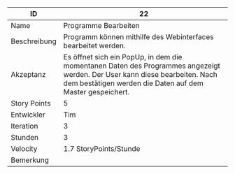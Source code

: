 | ID         |22|
|-|-|
|Name        | Programme Bearbeiten |
|Beschreibung| Programm können mithilfe des Webinterfaces bearbeitet werden. |
|Akzeptanz   | Es öffnet sich ein PopUp, in dem die momentanen Daten des Programmes angezeigt werden. Der User kann diese bearbeiten. Nach dem bestätigen werden die Daten auf dem Master gespeichert. |
|Story Points|5|
|Entwickler  |Tim|
|Iteration   |3|
|Stunden     |3|
|Velocity    |1.7 StoryPoints/Stunde|
|Bemerkung   ||

